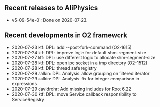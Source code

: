 ## Recent releases to AliPhysics
- v5-09-54e-01: Done on 2020-07-23.
## Recent developments in O2 framework
- 2020-07-23 ktf: DPL: add --post-fork-command (O2-1615)
- 2020-07-24 ktf: DPL: improve logic for default shm-segment-size
- 2020-07-27 ktf: DPL: use different logic to allocate shm-segment-size
- 2020-07-28 ktf: DPL: open ipc socket in a tmp directory (O2-1512)
- 2020-07-28 ktf: DPL: thread safe registry
- 2020-07-29 aalkin: DPL Analysis: allow grouping on filtered iterator
- 2020-07-29 aalkin: DPL Analysis: fix for integer comparison in expressions
- 2020-07-29 davidrohr: Add missing includes for Root 6.22
- 2020-07-30 ktf: DPL: move Service callback responsibility to ServiceRegistry
